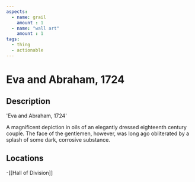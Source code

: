 ```yaml
---
aspects: 
  - name: grail
    amount : 1
  - name: "wall art"
    amount : 1
tags:
  - thing
  - actionable
---
```


# Eva and Abraham, 1724

## Description
'Eva and Abraham, 1724'

A magnificent depiction in oils of an elegantly dressed eighteenth century couple. The face of the gentlemen, however, was long ago obliterated by a splash of some dark, corrosive substance.
## Locations
-[[Hall of Division]]